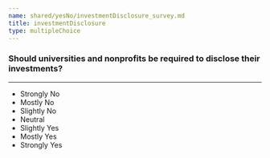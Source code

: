 ```yaml
---
name: shared/yesNo/investmentDisclosure_survey.md
title: investmentDisclosure
type: multipleChoice
---
```


### Should universities and nonprofits be required to disclose their investments?

---

- Strongly No
- Mostly No
- Slightly No
- Neutral
- Slightly Yes
- Mostly Yes
- Strongly Yes

